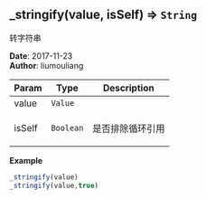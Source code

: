 ## \_stringify(value, isSelf) ⇒ <code>String</code>
<p>转字符串</p>

**Date**: 2017-11-23  
**Author**: liumouliang  

| Param | Type | Description |
| --- | --- | --- |
| value | <code>Value</code> |  |
| isSelf | <code>Boolean</code> | <p>是否排除循环引用</p> |

**Example**  
```javascript
_stringify(value)
_stringify(value,true)
```
